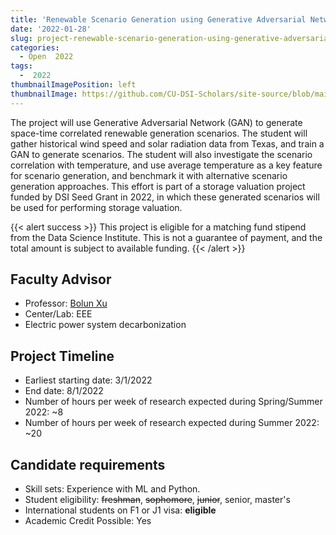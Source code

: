 ```yaml
---
title: 'Renewable Scenario Generation using Generative Adversarial Network'
date: '2022-01-28'
slug: project-renewable-scenario-generation-using-generative-adversarial-network
categories:
  - Open  2022
tags:
  -  2022
thumbnailImagePosition: left
thumbnailImage: https://github.com/CU-DSI-Scholars/site-source/blob/main/static/img/learning_network.png?raw=true
---
```

The project will use Generative Adversarial Network (GAN) to generate space-time correlated renewable generation scenarios. The student will gather historical wind speed and solar radiation data from Texas, and train a GAN to generate scenarios. The student will also investigate the scenario correlation with temperature, and use average temperature as a key feature for scenario generation, and benchmark it with alternative scenario generation approaches. This effort is part of a storage valuation project funded by DSI Seed Grant in 2022, in which these generated scenarios will be used for performing storage valuation.

<!--more-->

{{< alert success >}}
This project is eligible for a matching fund stipend from the Data Science Institute. This is not a guarantee of payment, and the total amount is subject to available funding.
{{< /alert >}}

## Faculty Advisor
+ Professor: [Bolun Xu](https://www.eee.columbia.edu/faculty/bolun-xu)
+ Center/Lab: EEE
+ Electric power system decarbonization

## Project Timeline
+ Earliest starting date: 3/1/2022
+ End date: 8/1/2022
+ Number of hours per week of research expected during Spring/Summer 2022: ~8
+ Number of hours per week of research expected during Summer 2022: ~20

## Candidate requirements
+ Skill sets: Experience with ML and Python. 
+ Student eligibility: ~~freshman~~, ~~sophomore~~, ~~junior~~, senior, master's
+ International students on F1 or J1 visa: **eligible**
+ Academic Credit Possible: Yes

